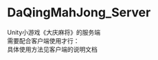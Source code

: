 # DaQingMahJong_Server
Unity小游戏《大庆麻将》的服务端<br>
需要配合客户端使用才行：[](https://github.com/github-Vge/DaQingMahJong/tree/main)<br>
具体使用方法见客户端的说明文档

